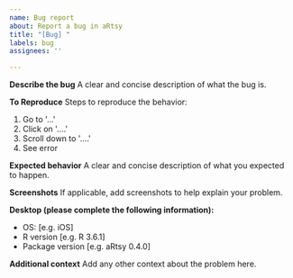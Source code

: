 ```yaml
---
name: Bug report
about: Report a bug in aRtsy
title: "[Bug] "
labels: bug
assignees: ''

---
```


**Describe the bug**
A clear and concise description of what the bug is.

**To Reproduce**
Steps to reproduce the behavior:
1. Go to '...'
2. Click on '....'
3. Scroll down to '....'
4. See error

**Expected behavior**
A clear and concise description of what you expected to happen.

**Screenshots**
If applicable, add screenshots to help explain your problem.

**Desktop (please complete the following information):**
 - OS: [e.g. iOS]
 - R version [e.g. R 3.6.1]
 - Package version [e.g. aRtsy 0.4.0]

**Additional context**
Add any other context about the problem here.
